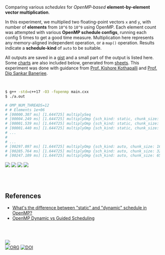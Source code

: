 Comparing various *schedules* for *OpenMP-based* **element-by-element vector multiplication**.

In this experiment, we multiplied two floating-point vectors `x` and `y`, with
number of **elements** from `10^6` to `10^9` using OpenMP. Each element count
was attempted with various **OpenMP schedule configs**, running each config 5
times to get a good time measure. Multiplication here represents any
memory-aligned independent operation, or a `map()` operation. Results indicate a
**schedule-kind** of `auto` to be suitable.

All outputs are saved in a [gist] and a small part of the output is listed here.
Some [charts] are also included below, generated from [sheets]. This experiment
was done with guidance from [Prof. Kishore Kothapalli] and
[Prof. Dip Sankar Banerjee].

<br>

```bash
$ g++ -std=c++17 -O3 -fopenmp main.cxx
$ ./a.out

# OMP_NUM_THREADS=12
# # Elements 1e+06
# [00000.307 ms] [1.644725] multiplySeq
# [00004.249 ms] [1.644725] multiplyOmp {sch_kind: static, chunk_size: 1}
# [00001.539 ms] [1.644725] multiplyOmp {sch_kind: static, chunk_size: 2}
# [00001.440 ms] [1.644725] multiplyOmp {sch_kind: static, chunk_size: 4}
# ...
#
# ...
# [00297.097 ms] [1.644725] multiplyOmp {sch_kind: auto, chunk_size: 16384}
# [00285.764 ms] [1.644725] multiplyOmp {sch_kind: auto, chunk_size: 32768}
# [00247.109 ms] [1.644725] multiplyOmp {sch_kind: auto, chunk_size: 65536}
```

[![](https://i.imgur.com/J4xMocj.png)][sheetp]
[![](https://i.imgur.com/wNTAU2k.png)][sheetp]
[![](https://i.imgur.com/fmtvqfy.png)][sheetp]
[![](https://i.imgur.com/Pa3OGzf.png)][sheetp]

<br>
<br>


## References

- [What's the difference between "static" and "dynamic" schedule in OpenMP?](https://stackoverflow.com/a/10852852/1413259)
- [OpenMP Dynamic vs Guided Scheduling](https://stackoverflow.com/a/43047074/1413259)

<br>
<br>


[![](https://i.imgur.com/ykk7NyZ.jpg)](https://knowyourcodelyokofacts.tumblr.com/post/49493220478/jeremy-belpois-jeremy-is-known-to-have-been)<br>
[![ORG](https://img.shields.io/badge/org-puzzlef-green?logo=Org)](https://puzzlef.github.io)
[![DOI](https://zenodo.org/badge/424267392.svg)](https://zenodo.org/badge/latestdoi/424267392)


[Prof. Dip Sankar Banerjee]: https://sites.google.com/site/dipsankarban/
[Prof. Kishore Kothapalli]: https://faculty.iiit.ac.in/~kkishore/
[gist]: https://gist.github.com/wolfram77/f2946fdd44685b6ef95264bb199d35dd
[charts]: https://imgur.com/a/PQYvAvH
[sheets]: https://docs.google.com/spreadsheets/d/1B8kQmQkjyvqnjG3wSYxVFpRLCCWJ_gGI_pNjfaiCpp0/edit?usp=sharing
[sheetp]: https://docs.google.com/spreadsheets/d/e/2PACX-1vQDbuQPxr19ZhCxpXDUP-HwpvvPwnw4v-0ZGTE_9qFCStkCauPnGG_rDGQSNyurM6CMj2F6ql_pXGLG/pubhtml
